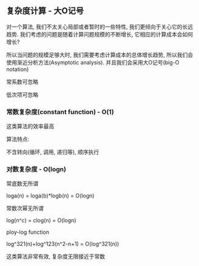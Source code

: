 ## 复杂度计算 - 大O记号

对一个算法, 我们不太关心局部或者暂时的一些特性, 我们更倾向于关心它的长远趋势. 我们考虑的问题是随着计算问题规模的不断增长, 它相应的计算成本会如何增长?

所以当问题的规模足够大时, 我们需要考虑计算成本的总体增长趋势, 所以我们会使用渐近分析方法\(Asymptotic analysis\). 并且我们会采用大O记号\(big-O notation\)

常系数可忽略

低次项可忽略

### 常数复杂度\(constant function\) - O\(1\)

这类算法的效率最高

算法特点:

不含转向\(循环, 调用, 递归等\), 顺序执行

### 对数复杂度 - O\(logn\)

常底数无所谓

loga\(n\) = loga\(b\)\*logb\(n\) = O\(logn\)

常数次幂无所谓

log\(n^c\) = clog\(n\) = O\(logn\)

ploy-log function

log^321\(n\)+log^123\(n^2-n+1\) = O\(log^321\(n\)\)

这类算法非常有效, 复杂度无限接近于常数


